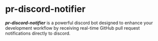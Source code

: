 # pr-discord-notifier

***pr-discord-notifier*** is a powerful discord bot designed to enhance your development workflow by receiving real-time GitHub pull request notifications directly to discord.
